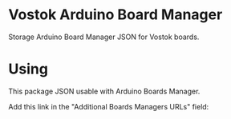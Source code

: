 # Vostok Arduino Board Manager
Storage Arduino Board Manager JSON for Vostok boards.
# Using 
This package JSON usable with Arduino Boards Manager.

Add this link in the "Additional Boards Managers URLs" field:
```

```